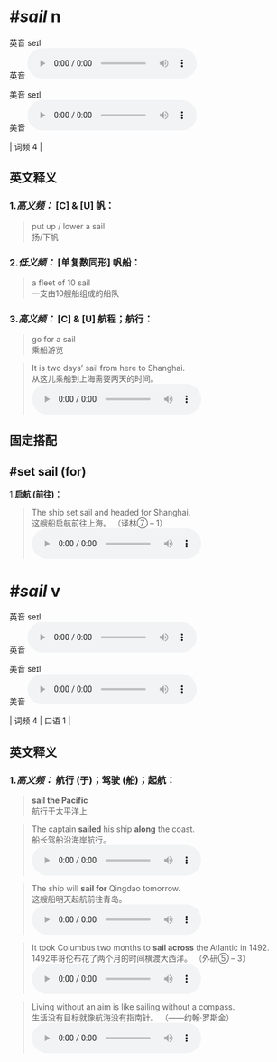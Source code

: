 # ***\#sail*** n
英音 seɪl  
英音
<audio src="./media/sail-B.aac" controls="controls"></audio>

美音 seɪl  
美音
<audio src="./media/sail.aac" controls="controls"></audio>



| 词频 4 |  

英文释义
---
### 1.*高义频：* **[C] & [U] 帆：**  

 > put up / lower a sail   
 > 扬/下帆    

### 2.*低义频：* **[单复数同形] 帆船：**  

 > a fleet of 10 sail   
 > 一支由10艘船组成的船队    

### 3.*高义频：* **[C] & [U] 航程；航行：**  

 > go for a sail   
 > 乘船游览    

 > It is two days’ sail from here to Shanghai.   
 > 从这儿乘船到上海需要两天的时间。    
<audio src="./media/sail-2.aac" controls="controls"></audio>


固定搭配
---
## \#set sail (for) 
1.**启航 (前往)：**  

 > The ship set sail and headed for Shanghai.   
 > 这艘船启航前往上海。  （译林⑦ – 1）  
<audio src="./media/sail-3.aac" controls="controls"></audio>


# ***\#sail*** v
英音 seɪl  
英音
<audio src="./media/sail-B.aac" controls="controls"></audio>

美音 seɪl  
美音
<audio src="./media/sail.aac" controls="controls"></audio>



| 词频 4 | 口语 1 |  

英文释义
---
### 1.*高义频：* **航行 (于)；驾驶 (船)；起航：**  

 > **sail the Pacific**   
 > 航行于太平洋上    

 > The captain **sailed** his ship **along** the coast.   
 > 船长驾船沿海岸航行。    
<audio src="./media/sail-4.aac" controls="controls"></audio>

 > The ship will **sail for** Qingdao tomorrow.   
 > 这艘船明天起航前往青岛。    
<audio src="./media/sail-7.aac" controls="controls"></audio>

 > It took Columbus two months to **sail across** the Atlantic in 1492.   
 > 1492年哥伦布花了两个月的时间横渡大西洋。  （外研⑤ – 3）  
<audio src="./media/sail-5.aac" controls="controls"></audio>

 > Living without an aim is like sailing without a compass.  
 > 生活没有目标就像航海没有指南针。  （——约翰·罗斯金）  
<audio src="./media/sail-6.aac" controls="controls"></audio>


